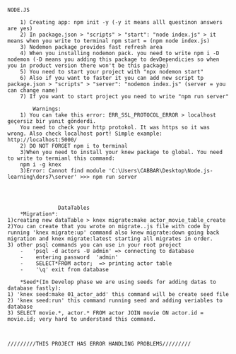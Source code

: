                                                                     NODE.JS

        1) Creating app: npm init -y (-y it means alll questinon answers are yes)
        2) In package.json > "scripts" > "start": "node index.js" > it means when you write to terminal npm start = (npm node index.js)
        3) Nodemon package provides fast refresh area
        4) When you installing nodemon pack. you need to write npm i -D nodemon (-D means you adding this package to devDependicies so when you in product version there won't be this package)
        5) You need to start your project with "npx nodemon start"
        6) Also if you want to faster it you can add new script tp package.json > "scripts" > "server": "nodemon index.js" (server = you can change name)
        7) If you want to start project you need to write "npm run server"

            Warnings:
        1) You can take this error: ERR_SSL_PROTOCOL_ERROR > localhost geçersiz bir yanıt gönderdi.
        You need to check your http protokol. It was https so it was wrong. Also check localhost port! Simple example: http://localhost:5000/
        2) DO NOT FORGET npm i to terminal
        3)When you need to install your knew package to global. You need to write to termianl this command:
        npm i -g knex
        3)Error: Cannot find module 'C:\Users\CABBAR\Desktop\Node.js-learning\ders7\server' >>> npm run server




                    DataTables
        *Migration*:
    1)creating new dataTable > knex migrate:make actor_movie_table_create
    2)You can create that you wrote on migrate..js file with code by running 'knex migrate:up' command also knew migrate:down going back migration and knex migrate:latest starting all migrates in order.
    3) other psql commands you can use in your root project
        -   'psql -d actors -U admin' => connecting to database
        -    entering password  'admin'
        -    SELECT*FROM actor;  => printing actor table
        -    '\q' exit from database

        *Seed*(In Develop phase we are using seeds for adding datas to database fastly):
    1) 'knex seed:make 01_actor_add' this command will be create seed file
    2) 'knex seed:run' this command running seed and adding veriables to database
    3) SELECT movie.*, actor.* FROM actor JOIN movie ON actor.id = movie.id; very hard to understand this command.



    /////////THIS PROJECT HAS ERROR HANDLING PROBLEMS/////////